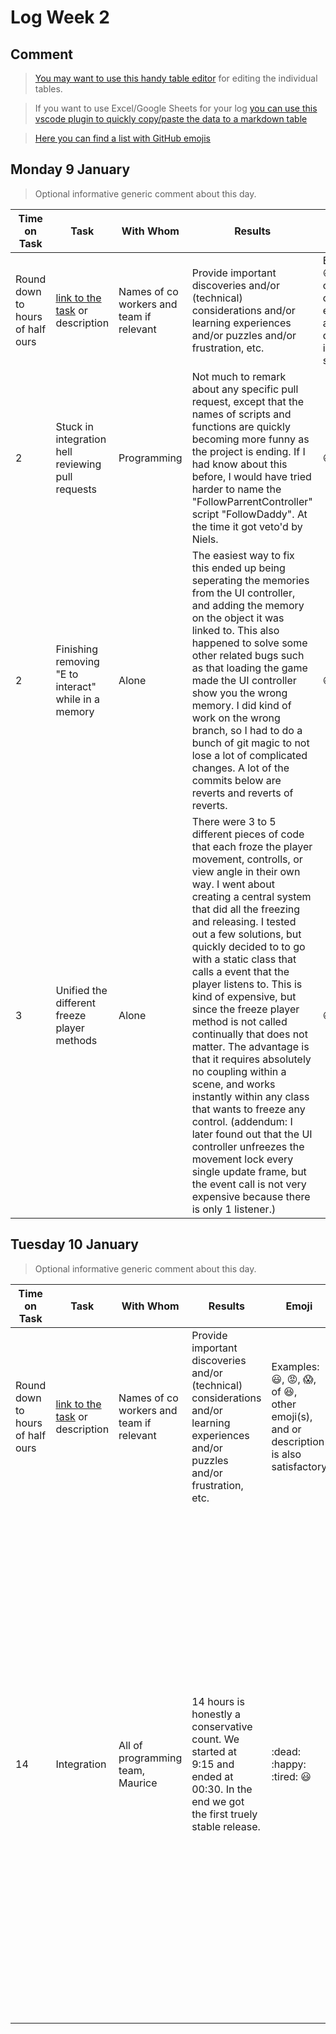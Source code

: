 # Log Week 2

## Comment

> [You may want to use this handy table editor](https://www.tablesgenerator.com/markdown_tables) for editing the individual tables.

> If you want to use Excel/Google Sheets for your log [you can use this vscode plugin to quickly copy/paste the data to a markdown table](https://marketplace.visualstudio.com/items?itemName=TakumiI.markdowntable)

> [Here you can find a list with GitHub emojis](https://github.com/ikatyang/emoji-cheat-sheet/blob/master/README.md)

## Monday 9 January

> Optional informative generic comment about this day.

| Time on Task | Task  | With Whom | Results | Emoji | Link |
|---|---|---|---|---|---|
| Round down to hours of half ours | [link to the task](https://github.com/example-link-task-the-task) or description | Names of co workers and team if relevant | Provide important discoveries and/or (technical) considerations and/or learning experiences and/or puzzles and/or frustration, etc. | Examples: <br />:smiley:, :rage:, :scream:, of :satisfied:, <br />other emoji(s), and or description is also satisfactory | [link to results/commit](https://github.com/link-naar-de-commit) |
|2 |Stuck in integration hell reviewing pull requests |Programming |Not much to remark about any specific pull request, except that the names of scripts and functions are quickly becoming more funny as the project is ending. If I had know about this before, I would have tried harder to name the "FollowParrentController" script "FollowDaddy". At the time it got veto'd by Niels. |:smiley: |https://github.com/AIM-GAME-PROJECT-group-a/A-Passing-Friend/pull/267 https://github.com/AIM-GAME-PROJECT-group-a/A-Passing-Friend/pull/274 https://github.com/AIM-GAME-PROJECT-group-a/A-Passing-Friend/pull/279 https://github.com/AIM-GAME-PROJECT-group-a/A-Passing-Friend/pull/284 https://github.com/AIM-GAME-PROJECT-group-a/A-Passing-Friend/pull/286 |
|2 |Finishing removing "E to interact" while in a memory |Alone |The easiest way to fix this ended up being seperating the memories from the UI controller, and adding the memory on the object it was linked to. This also happened to solve some other related bugs such as that loading the game made the UI controller show you the wrong memory. I did kind of work on the wrong branch, so I had to do a bunch of git magic to not lose a lot of complicated changes. A lot of the commits below are reverts and reverts of reverts. |:smiley: |https://github.com/AIM-GAME-PROJECT-group-a/A-Passing-Friend/commit/68a66e1067643c7b3eb057c5bbf425e04965e52f  https://github.com/AIM-GAME-PROJECT-group-a/A-Passing-Friend/commit/4836138406cb53adb2a1bf42e66ac854baf3c607 https://github.com/AIM-GAME-PROJECT-group-a/A-Passing-Friend/commit/c7b10f5e34b3b75ef370e2e92287eaf72c61caaf https://github.com/AIM-GAME-PROJECT-group-a/A-Passing-Friend/commit/66803495093c7c1c2490a2c2525d63001fdec399  https://github.com/AIM-GAME-PROJECT-group-a/A-Passing-Friend/commit/a2aeba51be03ffb22b508f5e2043e09cd1fa948f https://github.com/AIM-GAME-PROJECT-group-a/A-Passing-Friend/commit/90d9cdfbb8cd4ce43d770eb71984d7ef5c083d14 https://github.com/AIM-GAME-PROJECT-group-a/A-Passing-Friend/commit/e04ab5f0f0c3c8ae9d16f838542f122a6af92cb1 https://github.com/AIM-GAME-PROJECT-group-a/A-Passing-Friend/commit/3505c4fab13e1ff8ee974b6771df8e01f3b6b6db https://github.com/AIM-GAME-PROJECT-group-a/A-Passing-Friend/commit/e5ff9de6411c44739532030048fc340b8ccf6a84 | 
|3 |Unified the different freeze player methods |Alone |There were 3 to 5 different pieces of code that each froze the player movement, controlls, or view angle in their own way. I went about creating a central system that did all the freezing and releasing. I tested out a few solutions, but quickly decided to to go with a static class that calls a event that the player listens to. This is kind of expensive, but since the freeze player method is not called continually that does not matter. The advantage is that it requires absolutely no coupling within a scene, and works instantly within any class that wants to freeze any control. (addendum: I later found out that the UI controller unfreezes the movement lock every single update frame, but the event call is not very expensive because there is only 1 listener.)|:smiley: |https://github.com/AIM-GAME-PROJECT-group-a/A-Passing-Friend/commit/95c1079fee98cc71ea008cc95fab39efb4ad01fa https://github.com/AIM-GAME-PROJECT-group-a/A-Passing-Friend/commit/dd1baa5cc6306e24de7d6580914890c02aae9b2b https://github.com/AIM-GAME-PROJECT-group-a/A-Passing-Friend/commit/b852326cb1b2d275c9199447007436c102a695d6 https://github.com/AIM-GAME-PROJECT-group-a/A-Passing-Friend/commit/bd6e03cc5ffe3a75a3c1ebc09a4b02e65929b3a5 https://github.com/AIM-GAME-PROJECT-group-a/A-Passing-Friend/commit/b759f299a02c7b23db5a66488449488f6e296cf4 https://github.com/AIM-GAME-PROJECT-group-a/A-Passing-Friend/commit/22a6dbe9e3759e98ba762ecfecc718262f95226a https://github.com/AIM-GAME-PROJECT-group-a/A-Passing-Friend/commit/2a6998de9c51aa1f7ff9ab910785713bd45abbe3 |


## Tuesday 10 January

> Optional informative generic comment about this day.

| Time on Task | Task  | With Whom | Results | Emoji | Link |
|---|---|---|---|---|---|
| Round down to hours of half ours | [link to the task](https://github.com/example-link-task-the-task) or description | Names of co workers and team if relevant | Provide important discoveries and/or (technical) considerations and/or learning experiences and/or puzzles and/or frustration, etc. | Examples: <br />:smiley:, :rage:, :scream:, of :satisfied:, <br />other emoji(s), and or description is also satisfactory | [link to results/commit](https://github.com/link-naar-de-commit) |
|14 |Integration |All of programming team, Maurice |14 hours is honestly a conservative count. We started at 9:15 and ended at 00:30. In the end we got the first truely stable release. |:dead: :happy: :tired: :smiley: |https://github.com/AIM-GAME-PROJECT-group-a/A-Passing-Friend/pull/270 https://github.com/AIM-GAME-PROJECT-group-a/A-Passing-Friend/pull/287 https://github.com/AIM-GAME-PROJECT-group-a/A-Passing-Friend/pull/285 https://github.com/AIM-GAME-PROJECT-group-a/A-Passing-Friend/pull/289 https://github.com/AIM-GAME-PROJECT-group-a/A-Passing-Friend/pull/290 https://github.com/AIM-GAME-PROJECT-group-a/A-Passing-Friend/pull/300https://github.com/AIM-GAME-PROJECT-group-a/A-Passing-Friend/pull/301  https://github.com/AIM-GAME-PROJECT-group-a/A-Passing-Friend/pull/303 https://github.com/AIM-GAME-PROJECT-group-a/A-Passing-Friend/pull/287 https://github.com/AIM-GAME-PROJECT-group-a/A-Passing-Friend/pull/304 https://github.com/AIM-GAME-PROJECT-group-a/A-Passing-Friend/pull/305 https://github.com/AIM-GAME-PROJECT-group-a/A-Passing-Friend/pull/306 https://github.com/AIM-GAME-PROJECT-group-a/A-Passing-Friend/pull/307 https://github.com/AIM-GAME-PROJECT-group-a/A-Passing-Friend/pull/299 |
